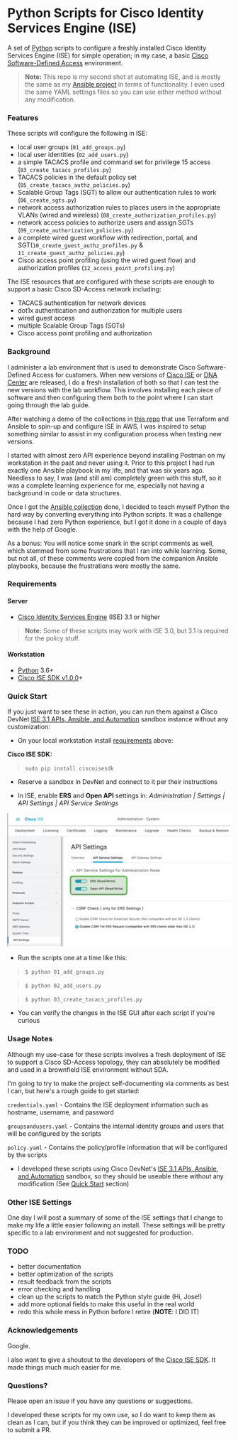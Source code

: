 # Python Scripts for Cisco Identity Services Engine (ISE)

A set of [Python](https://www.python.org/) scripts to configure a freshly installed Cisco Identity Services Engine (ISE) for simple operation; in my case, a basic [Cisco Software-Defined Access](https://www.cisco.com/c/en/us/solutions/enterprise-networks/software-defined-access/index.html) environment.

> **Note:** This repo is my second shot at automating ISE, and is mostly the same as my [Ansible project](https://github.com/eiddor/ise-automation-ansible) in terms of functionality.  I even used the same YAML settings files so you can use either method without any modification.
### Features
These scripts will configure the following in ISE:

* local user groups (`01_add_groups.py`)
* local user identities (`02_add_users.py`)
* a simple TACACS profile and command set for privilege 15 access (`03_create_tacacs_profiles.py`)
* TACACS policies in the default policy set (`05_create_tacacs_authz_policies.py`)
* Scalable Group Tags (SGT) to allow our authentication rules to work (`06_create_sgts.py`)
* network access authorization rules to places users in the appropriate VLANs (wired and wireless) (`08_create_authorization_profiles.py`)
* network access policies to authorize users and assign SGTs (`09_create_authorization_policies.py`)
* a complete wired guest workflow with redirection, portal, and SGT(`10_create_guest_authz_profiles.py` & `11_create_guest_authz_policies.py`)
* Cisco access point profiling (using the wired guest flow) and authorization profiles (`12_access_point_profiling.py`)

The ISE resources that are configured with these scripts are enough to support a basic Cisco SD-Access network including:

* TACACS authentication for network devices
* dot1x authentication and authorization for multiple users
* wired guest access
* multiple Scalable Group Tags (SGTs)
* Cisco access point profiling and authorization

### Background

I administer a lab environment that is used to demonstrate Cisco Software-Defined Access for customers.  When new versions of [Cisco ISE](https://www.cisco.com/c/en/us/products/security/identity-services-engine/index.html) or [DNA Center](https://www.cisco.com/c/en/us/products/cloud-systems-management/dna-center/index.html) are released, I do a fresh installation of both so that I can test the new versions with the lab workflow.  This involves installing each piece of software and then configuring them both to the point where I can start going through the lab guide.

After watching a demo of the collections in [this repo](https://github.com/hosukw/20210928-IBN-Demo) that use Terraform and Ansible to spin-up and configure ISE in AWS, I was inspired to setup something similar to assist in my configuration process when testing new versions.

I started with almost zero API experience beyond installing Postman on my workstation in the past and never using it.  Prior to this project I had run exactly one Ansible playbook in my life, and that was six years ago.  Needless to say, I was (and still am) completely green with this stuff, so it was a complete learning experience for me, especially not having a background in code or data structures.

Once I got the [Ansible collection](https://github.com/eiddor/ise-automation-ansible) done, I decided to teach myself Python the hard way by converting everything into Python scripts. It was a challenge because I had zero Python experience, but I got it done in a couple of days with the help of Google.

As a bonus: You will notice some snark in the script comments as well, which stemmed from some frustrations that I ran into while learning.  Some, but not all, of these comments were copied from the companion Ansible playbooks, because the frustrations were mostly the same.
### Requirements

#### Server
* [Cisco Identity Services Engine](https://www.cisco.com/c/en/us/products/security/identity-services-engine/index.html) (ISE) 3.1 or higher

> **Note:** Some of these scripts may work with ISE 3.0, but 3.1 is required for the policy stuff.
#### Workstation
* [Python](https://www.python.org/) 3.6+
* [Cisco ISE SDK v1.0.0](https://github.com/CiscoISE/ciscoisesdk)+

### Quick Start

If you just want to see these in action, you can run them against a Cisco DevNet [ISE 3.1 APIs, Ansible, and Automation](https://devnetsandbox.cisco.com/RM/Diagram/Index/ad4bb2ae-bb67-4d93-9f0d-2a6a04792e2e?diagramType=Topology) sandbox instance without any customization:

* On your local workstation install [requirements](#requirements) above:

**Cisco ISE SDK:**
> `sudo pip install ciscoisesdk`

* Reserve a sandbox in DevNet and connect to it per their instructions

* In ISE, enable **ERS** and **Open API** settings in: _Administration | Settings | API Settings | API Service Settings_

![ISE API Settings](images/ise_api.png)

* Run the scripts one at a time like this:

> `$ python 01_add_groups.py` 

> `$ python 02_add_users.py` 

> `$ python 03_create_tacacs_profiles.py`

* You can verify the changes in the ISE GUI after each script if you're curious
### Usage Notes

Although my use-case for these scripts involves a fresh deployment of ISE to support a Cisco SD-Access topology, they can absolutely be modified and used in a brownfield ISE environment without SDA.

I'm going to try to make the project self-documenting via comments as best I can, but here's a rough guide to get started:

`credentials.yaml` - Contains the ISE deployment information such as hostname, username, and password

`groupsandusers.yaml` - Contains the internal identity groups and users that will be configured by the scripts

`policy.yaml` - Contains the policy/profile information that will be configured by the scripts

* I developed these scripts using Cisco DevNet's [ISE 3.1 APIs, Ansible, and Automation](https://devnetsandbox.cisco.com/RM/Diagram/Index/ad4bb2ae-bb67-4d93-9f0d-2a6a04792e2e?diagramType=Topology) sandbox, so they should be useable there without any modification (See [Quick Start](#quick-start) section)

### Other ISE Settings

One day I will post a summary of some of the ISE settings that I change to make my life a little easier following an install.  These settings will be pretty specific to a lab environment and not suggested for production.
### TODO

* better documentation
* better optimization of the scripts
* result feedback from the scripts
* error checking and handling
* clean up the scripts to match the Python style guide (Hi, Jose!)
* add more optional fields to make this useful in the real world
* redo this whole mess in Python before I retire (**NOTE**: I DID IT)

### Acknowledgements

Google.

I also want to give a shoutout to the developers of the [Cisco ISE SDK](https://github.com/CiscoISE/ciscoisesdk).  It made things much much easier for me.
### Questions?

Please open an issue if you have any questions or suggestions.  

I developed these scripts for my own use, so I do want to keep them as clean as I can, but if you think they can be improved or optimized, feel free to submit a PR.

